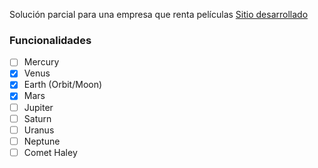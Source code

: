 Solución parcial para una empresa que renta películas [Sitio desarrollado](http://alquiler-pelicula.herokuapp.com/login)

### Funcionalidades 
- [ ] Mercury
- [x] Venus
- [x] Earth (Orbit/Moon)
- [x] Mars
- [ ] Jupiter
- [ ] Saturn
- [ ] Uranus
- [ ] Neptune
- [ ] Comet Haley

